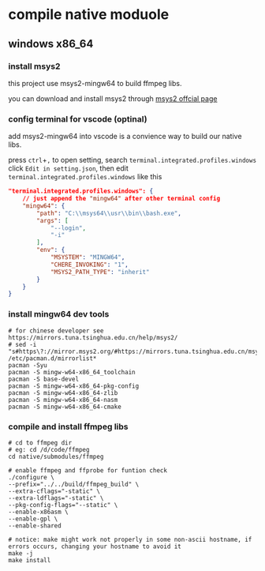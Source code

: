 # compile native moduole
## windows x86_64
### install msys2
this project use msys2-mingw64 to build ffmpeg libs.

you can download and install msys2 through [msys2 offcial page](https://www.msys2.org/)

### config terminal for vscode (optinal)
add msys2-mingw64 into vscode is a convience way to build our native libs.

press `ctrl`+`,` to open setting, search `terminal.integrated.profiles.windows` click `Edit in setting.json`, then edit `terminal.integrated.profiles.windows` like this
~~~json
"terminal.integrated.profiles.windows": {
    // just append the "mingw64" after other terminal config
    "mingw64": {
        "path": "C:\\msys64\\usr\\bin\\bash.exe",
        "args": [
            "--login",
            "-i"
        ],
        "env": {
            "MSYSTEM": "MINGW64",
            "CHERE_INVOKING": "1",
            "MSYS2_PATH_TYPE": "inherit"
        }
    }
}
~~~

### install mingw64 dev tools
~~~shell
# for chinese developer see https://mirrors.tuna.tsinghua.edu.cn/help/msys2/
# sed -i "s#https\?://mirror.msys2.org/#https://mirrors.tuna.tsinghua.edu.cn/msys2/#g" /etc/pacman.d/mirrorlist*
pacman -Syu
pacman -S mingw-w64-x86_64_toolchain
pacman -S base-devel
pacman -S mingw-w64-x86_64-pkg-config
pacman -S mingw-w64-x86_64-zlib
pacman -S mingw-w64-x86_64-nasm
pacman -S mingw-w64-x86_64-cmake
~~~

### compile and install ffmpeg libs
~~~shell
# cd to ffmpeg dir
# eg: cd /d/code/ffmpeg
cd native/submodules/ffmpeg

# enable ffmpeg and ffprobe for funtion check
./configure \
--prefix="../../build/ffmpeg_build" \
--extra-cflags="-static" \
--extra-ldflags="-static" \
--pkg-config-flags="--static" \
--enable-x86asm \
--enable-gpl \
--enable-shared

# notice: make might work not properly in some non-ascii hostname, if errors occurs, changing your hostname to avoid it
make -j
make install
~~~